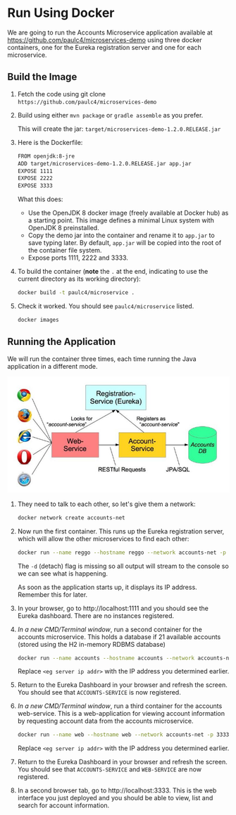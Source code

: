 # Run Using Docker

We are going to run the Accounts Microservice application available at https://github.com/paulc4/microservices-demo using three docker containers, one for the Eureka registration server and one for each microservice.

## Build the Image

1. Fetch the code using git clone `https://github.com/paulc4/microservices-demo`

1. Build using either `mvn package` or `gradle assemble` as you prefer.

   This will create the jar: `target/microservices-demo-1.2.0.RELEASE.jar`

1. Here is the Dockerfile:

    ```sh
    FROM openjdk:8-jre
    ADD target/microservices-demo-1.2.0.RELEASE.jar app.jar
    EXPOSE 1111
    EXPOSE 2222
    EXPOSE 3333
    ```

    What this does:

    * Use the OpenJDK 8 docker image (freely available at Docker hub) as a starting point. This image defines a minimal Linux system with OpenJDK 8 preinstalled.
    * Copy the demo jar into the container and rename it to `app.jar` to save typing later.  By default, `app.jar` will be copied into the root of the container file system.
    * Expose ports 1111, 2222 and 3333.

1. To build the container (**note** the `.` at the end, indicating to use the current directory as its working directory):

    ```sh
    docker build -t paulc4/microservice .
    ```

1. Check it worked. You should see `paulc4/microservice` listed.

    ```sh
    docker images
    ```

## Running the Application

We will run the container three times, each time running the Java application in a different mode.

![Example Microservices System](mini-system.jpg)

1. They need to talk to each other, so let's give them a network:

    ```sh
    docker network create accounts-net
    ```

1. Now run the first container. This runs up the Eureka registration server, which will allow the other microservices to find each other:

    ```sh
    docker run --name reggo --hostname reggo --network accounts-net -p 1111:1111 paulc4/microservice java -jar app.jar reg
    ```

    The `-d` (detach) flag is missing so all output will stream to the console so we can see what is happening.
    
    As soon as the application starts up, it displays its IP address. Remember this for later.

1. In your browser, go to http://localhost:1111 and you should see the Eureka dashboard. There are no instances registered.

1. _In a new CMD/Terminal window_, run a second container for the accounts microservice. This holds a database if 21 available accounts (stored using the H2 in-memory RDBMS database)

    ```sh
    docker run --name accounts --hostname accounts --network accounts-net -p 2222:2222 paulc4/microservice java -jar app.jar accounts  --registration.server.hostname=<reg server ip addr>
    ```

    Replace `<eg server ip addr>` with the IP address you determined earlier.

1. Return to the Eureka Dashboard in your browser and refresh the screen.  You should see that `ACCOUNTS-SERVICE` is now registered.

1. _In a new CMD/Terminal window_, run a third container for the accounts web-service. This is a web-application for viewing account information by requesting account data from the accounts microservice.

    ```sh
    docker run --name web --hostname web --network accounts-net -p 3333:3333 paulc4/microservice java -jar app.jar web --registration.server.hostname=<eg server ip addr>
    ```

    Replace `<eg server ip addr>` with the IP address you determined earlier.

1. Return to the Eureka Dashboard in your browser and refresh the screen.  You should see that `ACCOUNTS-SERVICE` and `WEB-SERVICE` are now registered.

1. In a second browser tab, go to http://localhost:3333.  This is the web interface you just deployed and you should be able to view, list and search for account information.
